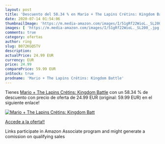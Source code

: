 ```yaml
---
layout: post
title: 'Descuento del 58.34 % en Mario + The Lapins Crétins: Kingdom Batt'
date: 2020-07-14 01:54:06
thumbnailImage: 'https://m.media-amazon.com/images/I/51gRf22WioL._SL200_.jpg'
images: [ 'https://m.media-amazon.com/images/I/51gRf22WioL._SL200_.jpg' ]
comments: true
category: ofertas
author: ring
slug: B072KGQSTV
description:
actualPrice: 24.99 EUR
currency: EUR
price: 24.99
comparePrice: 59.99 EUR
inStock: true
prodname: 'Mario + The Lapins Crétins: Kingdom Battle'
---
```


Tienes [Mario + The Lapins Crétins: Kingdom Battle](https://www.amazon.fr/dp/B072KGQSTV/?tag=tolees0d-21) con un 58.34 % de descuento con precio de oferta de 24.99 EUR (original: 59.99 EUR) en el siguiente enlace!

[![Mario + The Lapins Crétins: Kingdom Batt](https://m.media-amazon.com/images/I/51gRf22WioL._SL200_.jpg)](https://www.amazon.fr/dp/B072KGQSTV/?tag=tolees0d-21)

[Accede a la oferta!!](https://www.amazon.fr/dp/B072KGQSTV/?tag=tolees0d-21)

Links participate in Amazon Associate program and might generate a comission on qualifying sales


